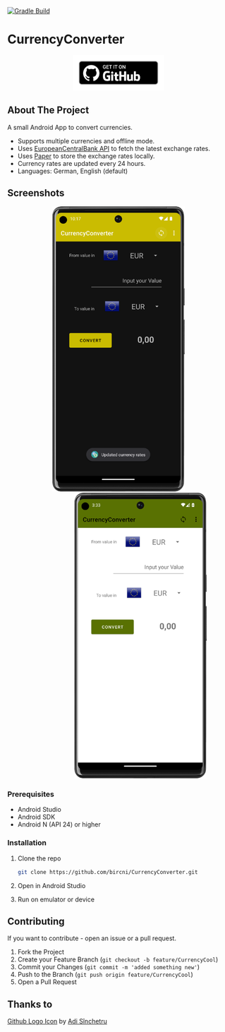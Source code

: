 [![Gradle Build](https://github.com/bircni/CurrencyConverter/actions/workflows/android.yml/badge.svg)](https://github.com/bircni/CurrencyConverter/actions/workflows/android.yml)

# CurrencyConverter

<div align="center">
<a href='https://github.com/bircni/CurrencyConverter/releases/latest'><img alt='Get it on Github' src='.\docs\assets\graphics\badge_github.png' height='80px'/></a>
</div>

## About The Project

A small Android App to convert currencies.

- Supports multiple currencies and offline mode.
- Uses [EuropeanCentralBank API](https://www.ecb.europa.eu) to fetch the latest exchange rates.
- Uses [Paper](https://github.com/pilgr/Paper) to store the exchange rates locally.
- Currency rates are updated every 24 hours.
- Languages: German, English (default)

## Screenshots

<div align="center">
<img src="./docs/assets/graphics/converter-dark.png" width="300"  />
<img style="margin-left: 100px" src="./docs/assets/graphics/converter-bright.png" width="300"/>
</div>

### Prerequisites

- Android Studio
- Android SDK
- Android N (API 24) or higher

### Installation

1. Clone the repo

   ```sh
   git clone https://github.com/bircni/CurrencyConverter.git
   ```

2. Open in Android Studio
3. Run on emulator or device

## Contributing

If you want to contribute - open an issue or a pull request.

1. Fork the Project
2. Create your Feature Branch (`git checkout -b feature/CurrencyCool`)
3. Commit your Changes (`git commit -m 'added something new'`)
4. Push to the Branch (`git push origin feature/CurrencyCool`)
5. Open a Pull Request

## Thanks to

<a href="https://iconscout.com/icons/github-brand-logo" target="_blank">Github Logo Icon</a> by <a href="https://iconscout.com/contributors/adi-sinchetru" target="_blank">Adi Sînchetru</a>  

